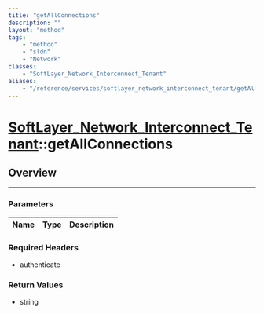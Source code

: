 ```yaml
---
title: "getAllConnections"
description: ""
layout: "method"
tags:
    - "method"
    - "sldn"
    - "Network"
classes:
    - "SoftLayer_Network_Interconnect_Tenant"
aliases:
    - "/reference/services/softlayer_network_interconnect_tenant/getAllConnections"
---
```

# [SoftLayer_Network_Interconnect_Tenant](/reference/services/SoftLayer_Network_Interconnect_Tenant)::getAllConnections





## Overview 


-----

### Parameters 
|Name | Type | Description |
| --- | --- | --- |


### Required Headers
* authenticate


### Return Values
* string




